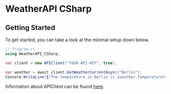 # WeatherAPI CSharp

## Getting Started
To get started, you can take a look at the minimal setup down below.

```csharp
// Program.cs
using WeatherAPI_CSharp;

var client = new APIClient("YOUR-API-KEY", true);

var weather = await client.GetWeatherCurrentAsync("Berlin");
Console.WriteLine($"The temperature in Berlin is {weather.TemperatureCelsius}C at a wind speed of {weather.WindKph}km/h");
```
Information about APIClient can be found [here](https://underthefoxtree.github.io/WeatherAPI-CSharp/api/WeatherAPI_CSharp.APIClient.html).
